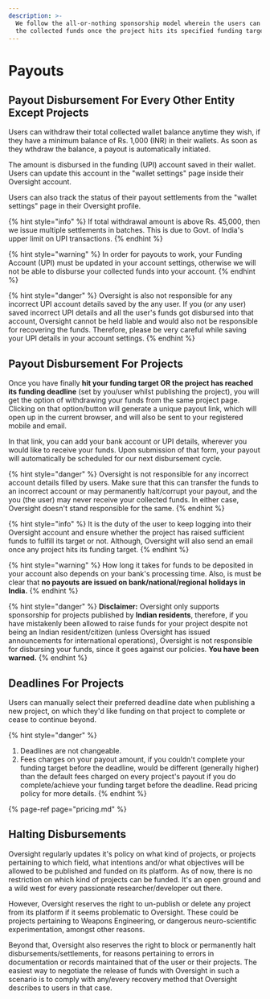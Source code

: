 ```yaml
---
description: >-
  We follow the all-or-nothing sponsorship model wherein the users can only take
  the collected funds once the project hits its specified funding target.
---
```


# Payouts

## Payout Disbursement For Every Other Entity Except Projects  <a id="empowerments"></a>

Users can withdraw their total collected wallet balance anytime they wish, if they have a minimum balance of Rs. 1,000 \(INR\) in their wallets. As soon as they wthdraw the balance, a payout is automatically initiated.

The amount is disbursed in the funding \(UPI\) account saved in their wallet. Users can update this account in the "wallet settings" page inside their Oversight account.

Users can also track the status of their payout settlements from the "wallet settings" page in their Oversight profile.

{% hint style="info" %}
If total withdrawal amount is above Rs. 45,000, then we issue multiple settlements in batches. This is due to Govt. of India's upper limit on UPI transactions.
{% endhint %}

{% hint style="warning" %}
In order for payouts to work, your Funding Account \(UPI\) must be updated in your account settings, otherwise we will not be able to disburse your collected funds into your account.
{% endhint %}

{% hint style="danger" %}
Oversight is also not responsible for any incorrect UPI account details saved by the any user. If you \(or any user\) saved incorrect UPI details and all the user's funds got disbursed into that account, Oversight cannot be held liable and would also not be responsible for recovering the funds. Therefore, please be very careful while saving your UPI details in your account settings.
{% endhint %}

## Payout Disbursement For Projects

Once you have finally **hit your funding target OR the project has reached its funding deadline** \(set by you/user whilst publishing the project\), you will get the option of withdrawing your funds from the same project page. Clicking on that option/button will generate a unique payout link, which will open up in the current browser, and will also be sent to your registered mobile and email.

In that link, you can add your bank account or UPI details, wherever you would like to receive your funds. Upon submission of that form, your payout will automatically be scheduled for our next disbursement cycle.

{% hint style="danger" %}
Oversight is not responsible for any incorrect account details filled by users. Make sure that this can transfer the funds to an incorrect account or may permanently halt/corrupt your payout, and the you \(the user\) may never receive your collected funds. In either case, Oversight doesn't stand responsible for the same.
{% endhint %}

{% hint style="info" %}
It is the duty of the user to keep logging into their Oversight account and ensure whether the project has raised sufficient funds to fulfill its target or not. Although, Oversight will also send an email once any project hits its funding target.
{% endhint %}

{% hint style="warning" %}
How long it takes for funds to be deposited in your account also depends on your bank's processing time. Also, is must be clear that **no payouts are issued on bank/national/regional holidays in India.**
{% endhint %}

{% hint style="danger" %}
**Disclaimer:** Oversight only supports sponsorship for projects published by **Indian residents**, therefore, if you have mistakenly been allowed to raise funds for your project despite not being an Indian resident/citizen \(unless Oversight has issued announcements for international operations\), Oversight is not responsible for disbursing your funds, since it goes against our policies. **You have been warned.**
{% endhint %}

## Deadlines For Projects

Users can manually select their preferred deadline date when publishing a new project, on which they'd like funding on that project to complete or cease to continue beyond.

{% hint style="danger" %}
1. Deadlines are not changeable.
2. Fees charges on your payout amount, if you couldn't complete your funding target before the deadline, would be different \(generally higher\) than the default fees charged on every project's payout if you do complete/achieve your funding target before the deadline. Read pricing policy for more details.
{% endhint %}

{% page-ref page="pricing.md" %}

## Halting Disbursements

Oversight regularly updates it's policy on what kind of projects, or projects pertaining to which field, what intentions and/or what objectives will be allowed to be published and funded on its platform. As of now, there is no restriction on which kind of projects can be funded. It's an open ground and a wild west for every passionate researcher/developer out there.

However, Oversight reserves the right to un-publish or delete any project from its platform if it seems problematic to Oversight. These could be projects pertaining to Weapons Engineering, or dangerous neuro-scientific experimentation, amongst other reasons. 

Beyond that, Oversight also reserves the right to block or permanently halt disbursements/settlements, for reasons pertaining to errors in documentation or records maintained that of the user or their projects. The easiest way to negotiate the release of funds with Oversight in such a scenario is to comply with any/every recovery method that Oversight describes to users in that case.

